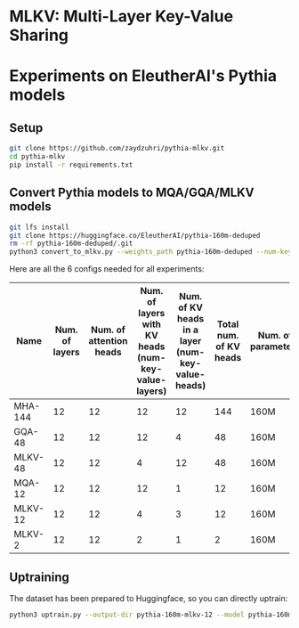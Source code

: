 # MLKV: Multi-Layer Key-Value Sharing
# Experiments on EleutherAI's Pythia models

## Setup

```bash
git clone https://github.com/zaydzuhri/pythia-mlkv.git
cd pythia-mlkv
pip install -r requirements.txt
```

## Convert Pythia models to MQA/GQA/MLKV models

```bash
git lfs install
git clone https://huggingface.co/EleutherAI/pythia-160m-deduped
rm -rf pythia-160m-deduped/.git
python3 convert_to_mlkv.py --weights_path pythia-160m-deduped --num-key-value-layers 4 --num-key-value-heads 3
```

Here are all the 6 configs needed for all experiments:

| **Name** | **Num. of layers** | **Num. of attention heads** | **Num. of layers with KV heads (num-key-value-layers)** | **Num. of KV heads in a layer (num-key-value-heads)** | **Total num. of KV heads** | **Num. of parameters** |
|----------|--------------------|-----------------------------|----------------------------------|---------------------------------|---------------------------|------------------------|
| MHA-144  | 12                 | 12                          | 12                               | 12                              | 144                       | 160M                   |
| GQA-48   | 12                 | 12                          | 12                               | 4                               | 48                        | 160M                   |
| MLKV-48  | 12                 | 12                          | 4                                | 12                              | 48                        | 160M                   |
| MQA-12   | 12                 | 12                          | 12                               | 1                               | 12                        | 160M                   |
| MLKV-12  | 12                 | 12                          | 4                                | 3                               | 12                        | 160M                   |
| MLKV-2   | 12                 | 12                          | 2                                | 1                               | 2                         | 160M                   |

## Uptraining

The dataset has been prepared to Huggingface, so you can directly uptrain:

```bash
python3 uptrain.py --output-dir pythia-160m-mlkv-12 --model pythia-160m-deduped_mlkv_4_3 --batch-size 32 --learning-rate 6e-4 --warmup-steps 1000 --gradient-accumulate-every 4 --wandb pythia-160m-mlkv-12-v1
```
